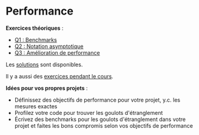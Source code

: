 # Performance

**Exercices théoriques** :

- [Q1 : Benchmarks](Q1.md)
- [Q2 : Notation asymptotique](Q2.md)
- [Q3 : Amélioration de performance](Q3.md)


Les [solutions](solutions/) sont disponibles.

Il y a aussi des [exercices pendant le cours](cours/).


**Idées pour vos propres projets** :

- Définissez des objectifs de performance pour votre projet, y.c. les mesures exactes
- Profilez votre code pour trouver les goulots d'étranglement
- Écrivez des benchmarks pour les goulots d'étranglement dans votre projet et faites les bons compromis selon vos objectifs de performance
